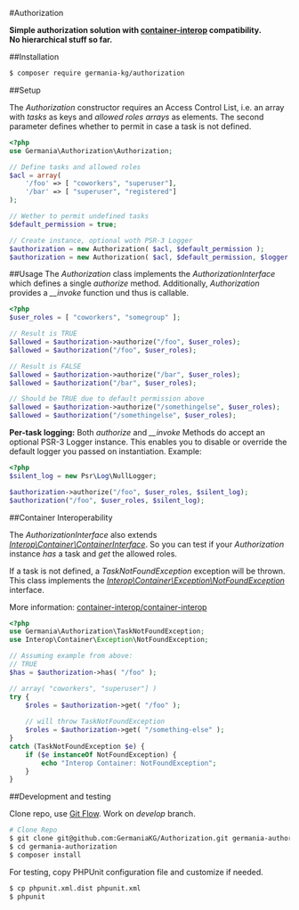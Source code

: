 #Authorization

**Simple authorization solution with [container-interop](https://github.com/container-interop/container-interop) compatibility.   
No hierarchical stuff so far.**

##Installation

```bash
$ composer require germania-kg/authorization
```


##Setup

The *Authorization* constructor requires an Access Control List, i.e. an array with *tasks* as keys and *allowed roles arrays* as elements. The second parameter defines whether to permit in case a task is not defined.

```php
<?php
use Germania\Authorization\Authorization;

// Define tasks and allowed roles
$acl = array(
    '/foo' => [ "coworkers", "superuser"],
    '/bar' => [ "superuser", "registered"]
);

// Wether to permit undefined tasks
$default_permission = true;

// Create instance, optional woth PSR-3 Logger
$authorization = new Authorization( $acl, $default_permission );
$authorization = new Authorization( $acl, $default_permission, $logger );
```

##Usage
The *Authorization* class implements the *AuthorizationInterface* which defines a single *authorize* method. Additionally, *Authorization* provides a *__invoke* function und thus is callable.

```php
<?php
$user_roles = [ "coworkers", "somegroup" ];

// Result is TRUE
$allowed = $authorization->authorize("/foo", $user_roles);
$allowed = $authorization("/foo", $user_roles);

// Result is FALSE
$allowed = $authorization->authorize("/bar", $user_roles);
$allowed = $authorization("/bar", $user_roles);

// Should be TRUE due to default permission above
$allowed = $authorization->authorize("/somethingelse", $user_roles);
$allowed = $authorization("/somethingelse", $user_roles);
```

**Per-task logging:** Both *authorize* and *__invoke* Methods do accept an optional PSR-3 Logger instance. This enables you to disable or override the default logger you passed on instantiation. Example:

```php
<?php
$silent_log = new Psr\Log\NullLogger;

$authorization->authorize("/foo", $user_roles, $silent_log);
$authorization("/foo", $user_roles, $silent_log);
```

##Container Interoperability

The *AuthorizationInterface* also extends *[Interop\Container\ContainerInterface](https://github.com/container-interop/container-interop/blob/master/docs/ContainerInterface.md)*.
So you can test if your *Authorization* instance *has* a task and *get* the allowed roles.

If a task is not defined, a *TaskNotFoundException* exception will be thrown. This class implements the *[Interop\Container\Exception\NotFoundException](https://github.com/container-interop/container-interop/blob/master/docs/ContainerInterface.md#4-interopcontainerexceptioncontainerexception)* interface.

More information: [container-interop/container-interop](https://github.com/container-interop/container-interop)


```php
<?php
use Germania\Authorization\TaskNotFoundException;
use Interop\Container\Exception\NotFoundException;

// Assuming example from above:
// TRUE
$has = $authorization->has( "/foo" );

// array( "coworkers", "superuser"] )
try {
	$roles = $authorization->get( "/foo" );
	
	// will throw TaskNotFoundException
	$roles = $authorization->get( "/something-else" );
}
catch (TaskNotFoundException $e) {
	if ($e instanceOf NotFoundException) {
		echo "Interop Container: NotFoundException";
	}
}
```




##Development and testing

Clone repo, use [Git Flow](https://github.com/nvie/gitflow). Work on *develop* branch.

```bash
# Clone Repo
$ git clone git@github.com:GermaniaKG/Authorization.git germania-authorization
$ cd germania-authorization
$ composer install
```

For testing, copy PHPUnit configuration file and customize if needed.

```bash
$ cp phpunit.xml.dist phpunit.xml
$ phpunit
```
